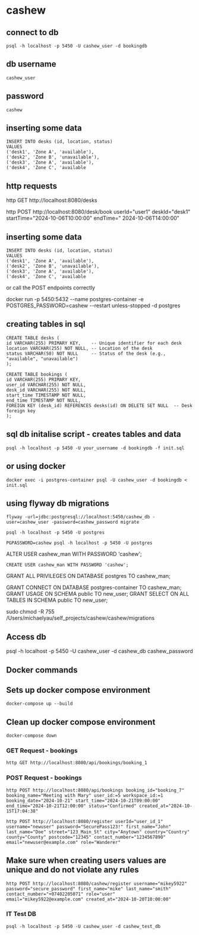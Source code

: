 # cashew

## connect to db

```
psql -h localhost -p 5450 -U cashew_user -d bookingdb
```

## db username

```
cashew_user
```

## password

```
cashew
```

## inserting some data

```
INSERT INTO desks (id, location, status)
VALUES
('desk1', 'Zone A', 'available'),
('desk2', 'Zone B', 'unavailable'),
('desk3', 'Zone A', 'available'),
('desk4', 'Zone C', 'available
```

## http requests

http GET http://localhost:8080/desks

http POST http://localhost:8080/desk/book userId="user1" deskId="desk1" startTime="2024-10-06T10:00:00" endTime="
2024-10-06T14:00:00"

## inserting some data

```
INSERT INTO desks (id, location, status)
VALUES
('desk1', 'Zone A', 'available'),
('desk2', 'Zone B', 'unavailable'),
('desk3', 'Zone A', 'available'),
('desk4', 'Zone C', 'available
```

or call the POST endpoints correctly

docker run -p 5450:5432 --name postgres-container -e POSTGRES_PASSWORD=cashew --restart unless-stopped -d postgres

## creating tables in sql

```
CREATE TABLE desks (
id VARCHAR(255) PRIMARY KEY,    -- Unique identifier for each desk
location VARCHAR(255) NOT NULL, -- Location of the desk
status VARCHAR(50) NOT NULL     -- Status of the desk (e.g., "available", "unavailable")
);
```

```
CREATE TABLE bookings (
id VARCHAR(255) PRIMARY KEY,   
user_id VARCHAR(255) NOT NULL,
desk_id VARCHAR(255) NOT NULL,    
start_time TIMESTAMP NOT NULL,    
end_time TIMESTAMP NOT NULL,    
FOREIGN KEY (desk_id) REFERENCES desks(id) ON DELETE SET NULL  -- Desk foreign key
);
```

## sql db initalise script - creates tables and data

```
psql -h localhost -p 5450 -U your_username -d bookingdb -f init.sql
```

## or using docker

```
docker exec -i postgres-container psql -U cashew_user -d bookingdb < init.sql
```

## using flyway db migrations

```
flyway -url=jdbc:postgresql://localhost:5450/cashew_db -user=cashew_user -password=cashew_password migrate
```

```
psql -h localhost -p 5450 -U postgres

PGPASSWORD=cashew psql -h localhost -p 5450 -U postgres
```

ALTER USER cashew_man WITH PASSWORD 'cashew';

```
CREATE USER cashew_man WITH PASSWORD 'cashew';
```

GRANT ALL PRIVILEGES ON DATABASE postgres TO cashew_man;

GRANT CONNECT ON DATABASE postgres-container TO cashew_man;
GRANT USAGE ON SCHEMA public TO new_user;
GRANT SELECT ON ALL TABLES IN SCHEMA public TO new_user;

sudo chmod -R 755 /Users/michaelyau/self_projects/cashew/cashew/migrations

## Access db

psql -h localhost -p 5450 -U cashew_user -d cashew_db
cashew_password

## Docker commands

## Sets up docker compose environment

```
docker-compose up --build
```

## Clean up docker compose environment

```
docker-compose down
```

### GET Request - bookings

```
http GET http://localhost:8080/api/bookings/booking_1
```

### POST Request - bookings

```
http POST http://localhost:8080/api/bookings booking_id="booking_7" booking_name="Meeting with Mary" user_id:=5 workspace_id:=1 booking_date="2024-10-21" start_time="2024-10-21T09:00:00" end_time="2024-10-21T12:00:00" status="Confirmed" created_at="2024-10-15T17:04:38"
```

```
http POST http://localhost:8080/register userId="user_id_1" username="newuser" password="SecurePass123!" first_name="John" last_name="Doe" street="123_Main_St" city="Anytown" country="Country" county="County" postcode="12345" contact_number="1234567890" email="newuser@example.com" role="Wanderer"
```

## Make sure when creating users values are unique and do not violate any rules

```
http POST http://localhost:8080/cashew/register username="mikey5922" password="secure_password" first_name="mike" last_name="smith" contact_number="+07402205071" role="user" email="mikey5922@example.com" created_at="2024-10-20T10:00:00"
```


### IT Test DB
```
psql -h localhost -p 5450 -U cashew_user -d cashew_test_db
```